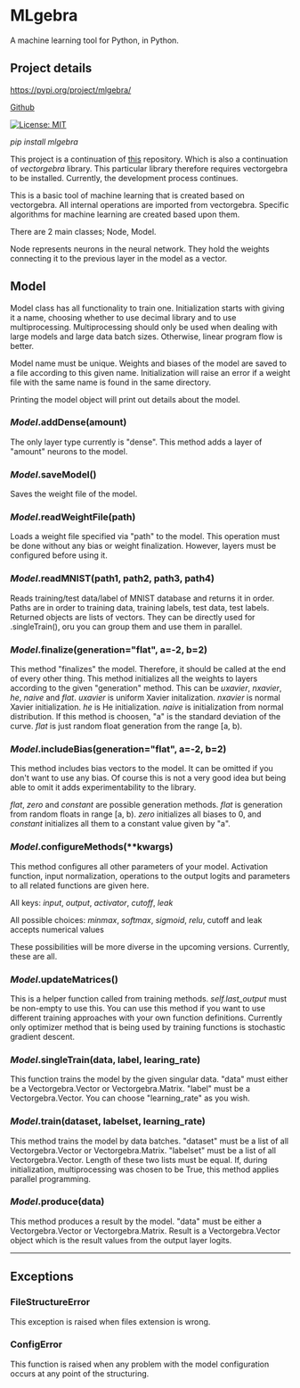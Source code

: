 # MLgebra

A machine learning tool for Python, in Python.

## Project details

https://pypi.org/project/mlgebra/

[Github](https://github.com/ahmeterdem1/ml)

[![License: MIT](https://img.shields.io/badge/License-MIT-yellow.svg)](https://opensource.org/licenses/MIT)

_pip install mlgebra_

This project is a continuation of [this](https://github.com/ahmeterdem1/MLgebra) 
repository. Which is also a continuation of _vectorgebra_ library. This particular
library therefore requires vectorgebra to be installed. Currently, the development
process continues. 

This is a basic tool of machine learning that is created based on vectorgebra. All
internal operations are imported from vectorgebra. Specific algorithms for machine
learning are created based upon them. 

There are 2 main classes; Node, Model.

Node represents neurons in the neural network. They hold the weights connecting it
to the previous layer in the model as a vector.

## Model

Model class has all functionality to train one. Initialization starts with giving it 
a name, choosing whether to use decimal library and to use multiprocessing. Multiprocessing
should only be used when dealing with large models and large data batch sizes. Otherwise,
linear program flow is better. 

Model name must be unique. Weights and biases of the model are saved to a file according to
this given name. Initialization will raise an error if a weight file with the same name is 
found in the same directory.

Printing the model object will print out details about the model.

### _Model_.addDense(amount)

The only layer type currently is "dense". This method adds a layer of "amount" neurons to the
model.

### _Model_.saveModel()

Saves the weight file of the model.

### _Model_.readWeightFile(path)

Loads a weight file specified via "path" to the model. This operation must be done without any 
bias or weight finalization. However, layers must be configured before using it.

### _Model_.readMNIST(path1, path2, path3, path4)

Reads training/test data/label of MNIST database and returns it in order. Paths are in order to 
training data, training labels, test data, test labels. Returned objects are lists of vectors.
They can be directly used for .singleTrain(), oru you can group them and use them in parallel.

### _Model_.finalize(generation="flat", a=-2, b=2)

This method "finalizes" the model. Therefore, it should be called at the end of every other thing.
This method initializes all the weights to layers according to the given "generation" method. This
can be _uxavier_, _nxavier_,  _he_, _naive_ and _flat_. _uxavier_ is uniform Xavier initalization.
_nxavier_ is normal Xavier initialization. _he_ is He initialization. _naive_ is initialization from
normal distribution. If this method is choosen, "a" is the standard deviation of the curve. _flat_ is
just random float generation from the range [a, b).

### _Model_.includeBias(generation="flat", a=-2, b=2)

This method includes bias vectors to the model. It can be omitted if you don't want to use any bias.
Of course this is not a very good idea but being able to omit it adds experimentability to the library.

_flat_, _zero_ and _constant_ are possible generation methods. _flat_ is generation from random floats in
range [a, b). _zero_ initializes all biases to 0, and _constant_ initializes all them to a constant value
given by "a".

### _Model_.configureMethods(**kwargs)

This method configures all other parameters of your model. Activation function, input normalization, operations
to the output logits and parameters to all related functions are given here. 

All keys: _input_, _output_, _activator_, _cutoff_, _leak_

All possible choices: _minmax_, _softmax_, _sigmoid_, _relu_, cutoff and leak accepts numerical values

These possibilities will be more diverse in the upcoming versions. Currently, these are all.

### _Model_.updateMatrices()

This is a helper function called from training methods. _self.last_output_ must be non-empty to use this.
You can use this method if you want to use different training approaches with your own function definitions.
Currently only optimizer method that is being used by training functions is stochastic gradient descent.

### _Model_.singleTrain(data, label, learing_rate)

This function trains the model by the given singular data. "data" must either be a Vectorgebra.Vector or
Vectorgebra.Matrix. "label" must be a Vectorgebra.Vector. You can choose "learning_rate" as you wish.

### _Model_.train(dataset, labelset, learning_rate)

This method trains the model by data batches. "dataset" must be a list of all Vectorgebra.Vector or 
Vectorgebra.Matrix. "labelset" must be a list of all Vectorgebra.Vector. Length of these two lists
must be equal. If, during initialization, multiprocessing was chosen to be True, this method applies
parallel programming. 

### _Model_.produce(data)

This method produces a result by the model. "data" must be either a Vectorgebra.Vector or Vectorgebra.Matrix.
Result is a Vectorgebra.Vector object which is the result values from the output layer logits.

<hr>

## Exceptions

### FileStructureError

This exception is raised when files extension is wrong.

### ConfigError

This function is raised when any problem with the model configuration occurs at any point of the structuring.


